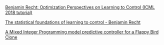 [Benjamin Recht: Optimization Perspectives on Learning to Control (ICML 2018 tutorial)](https://youtu.be/nF2-39a29Pw)

[The statistical foundations of learning to control - Benjamin Recht](https://youtu.be/gK1zHeLf8U0)

[A Mixed Integer Programming model predictive controller for a Flappy Bird Clone](https://github.com/philzook58/FlapPyBird-MPC)
